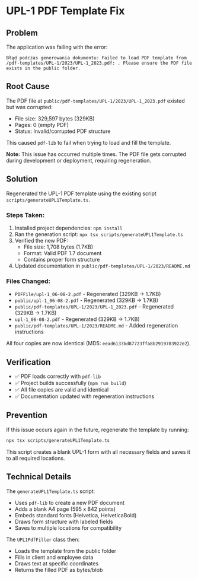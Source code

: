 # UPL-1 PDF Template Fix

## Problem
The application was failing with the error:
```
Błąd podczas generowania dokumentu: Failed to load PDF template from /pdf-templates/UPL-1/2023/UPL-1_2023.pdf: . Please ensure the PDF file exists in the public folder.
```

## Root Cause
The PDF file at `public/pdf-templates/UPL-1/2023/UPL-1_2023.pdf` existed but was corrupted:
- File size: 329,597 bytes (329KB)
- Pages: 0 (empty PDF)
- Status: Invalid/corrupted PDF structure

This caused `pdf-lib` to fail when trying to load and fill the template.

**Note:** This issue has occurred multiple times. The PDF file gets corrupted during development or deployment, requiring regeneration.

## Solution
Regenerated the UPL-1 PDF template using the existing script `scripts/generateUPL1Template.ts`.

### Steps Taken:
1. Installed project dependencies: `npm install`
2. Ran the generation script: `npx tsx scripts/generateUPL1Template.ts`
3. Verified the new PDF:
   - File size: 1,708 bytes (1.7KB)
   - Format: Valid PDF 1.7 document
   - Contains proper form structure
4. Updated documentation in `public/pdf-templates/UPL-1/2023/README.md`

### Files Changed:
- `PDFFile/upl-1_06-08-2.pdf` - Regenerated (329KB → 1.7KB)
- `public/upl-1_06-08-2.pdf` - Regenerated (329KB → 1.7KB)
- `public/pdf-templates/UPL-1/2023/UPL-1_2023.pdf` - Regenerated (329KB → 1.7KB)
- `upl-1_06-08-2.pdf` - Regenerated (329KB → 1.7KB)
- `public/pdf-templates/UPL-1/2023/README.md` - Added regeneration instructions

All four copies are now identical (MD5: `eead6133bd87723ffa8b2919783922e2`).

## Verification
- ✅ PDF loads correctly with `pdf-lib`
- ✅ Project builds successfully (`npm run build`)
- ✅ All file copies are valid and identical
- ✅ Documentation updated with regeneration instructions

## Prevention
If this issue occurs again in the future, regenerate the template by running:
```bash
npx tsx scripts/generateUPL1Template.ts
```

This script creates a blank UPL-1 form with all necessary fields and saves it to all required locations.

## Technical Details
The `generateUPL1Template.ts` script:
- Uses `pdf-lib` to create a new PDF document
- Adds a blank A4 page (595 x 842 points)
- Embeds standard fonts (Helvetica, HelveticaBold)
- Draws form structure with labeled fields
- Saves to multiple locations for compatibility

The `UPL1PdfFiller` class then:
- Loads the template from the public folder
- Fills in client and employee data
- Draws text at specific coordinates
- Returns the filled PDF as bytes/blob
